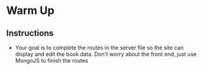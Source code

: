 # Warm Up

## Instructions

* Your goal is to complete the routes in the server file so the site can display and edit the book data. Don't worry about the front end, just use MongoJS to finish the routes
